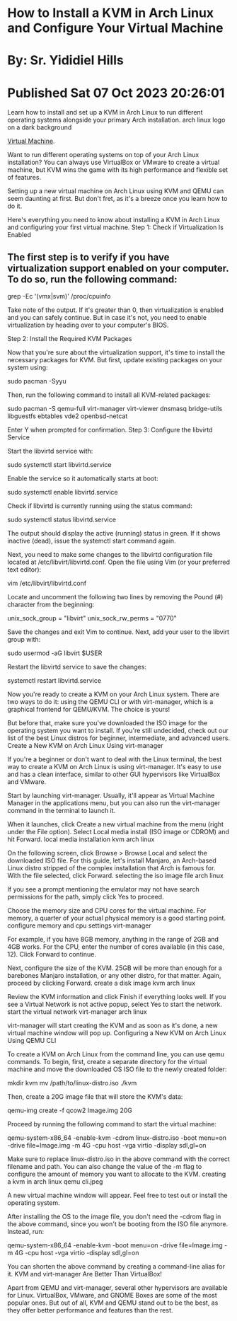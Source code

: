 # How to Install a KVM in Arch Linux and Configure Your Virtual Machine
# By: Sr. Yididiel Hills
# Published Sat 07 Oct 2023 20:26:01

Learn how to install and set up a KVM in Arch Linux to run different operating systems alongside your primary Arch installation.
arch linux logo on a dark background

[Virtual Machine](https://www.makeuseof.com/how-to-install-arch-linux-kvm-configure-virtual-machine/).

Want to run different operating systems on top of your Arch Linux installation? You can always use VirtualBox or VMware to create a virtual machine, but KVM wins the game with its high performance and flexible set of features.

Setting up a new virtual machine on Arch Linux using KVM and QEMU can seem daunting at first. But don't fret, as it's a breeze once you learn how to do it.

Here's everything you need to know about installing a KVM in Arch Linux and configuring your first virtual machine.
Step 1: Check if Virtualization Is Enabled

## The first step is to verify if you have virtualization support enabled on your computer. To do so, run the following command:

 
grep -Ec '(vmx|svm)' /proc/cpuinfo
 

Take note of the output. If it's greater than 0, then virtualization is enabled and you can safely continue. But in case it's not, you need to enable virtualization by heading over to your computer's BIOS.

Step 2: Install the Required KVM Packages

Now that you're sure about the virtualization support, it's time to install the necessary packages for KVM. But first, update existing packages on your system using:

 
sudo pacman -Syyu
 

Then, run the following command to install all KVM-related packages:

 
sudo pacman -S qemu-full virt-manager virt-viewer dnsmasq bridge-utils libguestfs ebtables vde2 openbsd-netcat
 

Enter Y when prompted for confirmation.
Step 3: Configure the libvirtd Service

Start the libvirtd service with:

 
sudo systemctl start libvirtd.service
 

Enable the service so it automatically starts at boot:

 
sudo systemctl enable libvirtd.service
 

Check if libvirtd is currently running using the status command:

 
sudo systemctl status libvirtd.service
 

The output should display the active (running) status in green. If it shows inactive (dead), issue the systemctl start command again.

Next, you need to make some changes to the libvirtd configuration file located at /etc/libvirt/libvirtd.conf. Open the file using Vim (or your preferred text editor):

 
vim /etc/libvirt/libvirtd.conf
 

Locate and uncomment the following two lines by removing the Pound (#) character from the beginning:

 
unix_sock_group = "libvirt"
unix_sock_rw_perms = "0770"
 

Save the changes and exit Vim to continue. Next, add your user to the libvirt group with:

 
sudo usermod -aG libvirt $USER
 

Restart the libvirtd service to save the changes:

 
systemctl restart libvirtd.service
 

Now you're ready to create a KVM on your Arch Linux system. There are two ways to do it: using the QEMU CLI or with virt-manager, which is a graphical frontend for QEMU/KVM. The choice is yours!

But before that, make sure you've downloaded the ISO image for the operating system you want to install. If you're still undecided, check out our list of the best Linux distros for beginner, intermediate, and advanced users.
Create a New KVM on Arch Linux Using virt-manager

If you're a beginner or don't want to deal with the Linux terminal, the best way to create a KVM on Arch Linux is using virt-manager. It's easy to use and has a clean interface, similar to other GUI hypervisors like VirtualBox and VMware.

Start by launching virt-manager. Usually, it'll appear as Virtual Machine Manager in the applications menu, but you can also run the virt-manager command in the terminal to launch it.

When it launches, click Create a new virtual machine from the menu (right under the File option). Select Local media install (ISO image or CDROM) and hit Forward.
local media installation kvm arch linux

On the following screen, click Browse > Browse Local and select the downloaded ISO file. For this guide, let's install Manjaro, an Arch-based Linux distro stripped of the complex installation that Arch is famous for. With the file selected, click Forward.
selecting the iso image file arch linux

If you see a prompt mentioning the emulator may not have search permissions for the path, simply click Yes to proceed.

Choose the memory size and CPU cores for the virtual machine. For memory, a quarter of your actual physical memory is a good starting point.
configure memory and cpu settings virt-manager

For example, if you have 8GB memory, anything in the range of 2GB and 4GB works. For the CPU, enter the number of cores available (in this case, 12). Click Forward to continue.

Next, configure the size of the KVM. 25GB will be more than enough for a barebones Manjaro installation, or any other distro, for that matter. Again, proceed by clicking Forward.
create a disk image kvm arch linux

Review the KVM information and click Finish if everything looks well. If you see a Virtual Network is not active popup, select Yes to start the network.
start the virtual network virt-manager arch linux

virt-manager will start creating the KVM and as soon as it's done, a new virtual machine window will pop up.
Configuring a New KVM on Arch Linux Using QEMU CLI

To create a KVM on Arch Linux from the command line, you can use qemu commands. To begin, first, create a separate directory for the virtual machine and move the downloaded OS ISO file to the newly created folder:

 
mkdir kvm
mv /path/to/linux-distro.iso ./kvm
 

Then, create a 20G image file that will store the KVM's data:

 
qemu-img create -f qcow2 Image.img 20G
 

Proceed by running the following command to start the virtual machine:

 
qemu-system-x86_64 -enable-kvm -cdrom linux-distro.iso -boot menu=on -drive file=Image.img -m 4G -cpu host -vga virtio -display sdl,gl=on
 

Make sure to replace linux-distro.iso in the above command with the correct filename and path. You can also change the value of the -m flag to configure the amount of memory you want to allocate to the KVM.
creating a kvm in arch linux qemu cli.jpeg

A new virtual machine window will appear. Feel free to test out or install the operating system.

After installing the OS to the image file, you don't need the -cdrom flag in the above command, since you won't be booting from the ISO file anymore. Instead, run:

 
qemu-system-x86_64 -enable-kvm -boot menu=on -drive file=Image.img -m 4G -cpu host -vga virtio -display sdl,gl=on
 

You can shorten the above command by creating a command-line alias for it.
KVM and virt-manager Are Better Than VirtualBox!

Apart from QEMU and virt-manager, several other hypervisors are available for Linux. VirtualBox, VMware, and GNOME Boxes are some of the most popular ones. But out of all, KVM and QEMU stand out to be the best, as they offer better performance and features than the rest.
